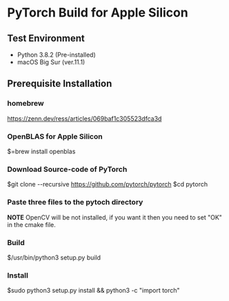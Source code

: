 # PyTorch Build for Apple Silicon

## Test Environment
- Python 3.8.2 (Pre-installed)
- macOS Big Sur (ver.11.1)

## Prerequisite Installation

### homebrew
https://zenn.dev/ress/articles/069baf1c305523dfca3d

### OpenBLAS for Apple Silicon
$=brew install openblas

### Download Source-code of PyTorch
$git clone --recursive https://github.com/pytorch/pytorch
$cd pytorch

### Paste three files to the pytoch directory
**NOTE** OpenCV will be not installed, if you want it then you need to set "OK" in the cmake file.

### Build
$/usr/bin/python3 setup.py build

### Install
$sudo python3 setup.py install && python3 -c "import torch"

